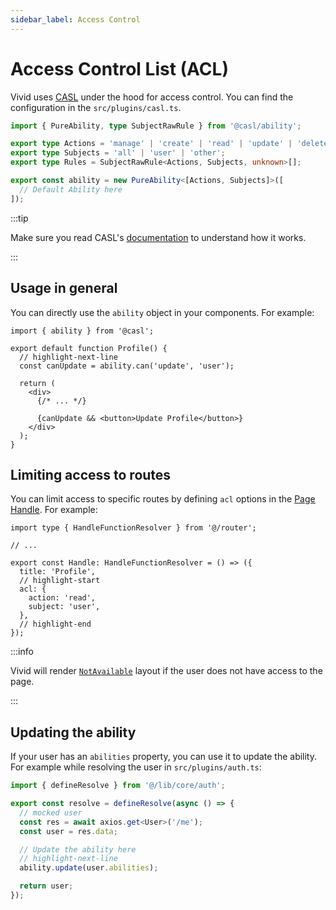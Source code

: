 ```yaml
---
sidebar_label: Access Control
---
```


# Access Control List (ACL)

Vivid uses [CASL](https://casl.js.org/v6/en/) under the hood for access control. You can find the configuration in the `src/plugins/casl.ts`.

```ts title="src/plugins/casl.ts"
import { PureAbility, type SubjectRawRule } from '@casl/ability';

export type Actions = 'manage' | 'create' | 'read' | 'update' | 'delete';
export type Subjects = 'all' | 'user' | 'other';
export type Rules = SubjectRawRule<Actions, Subjects, unknown>[];

export const ability = new PureAbility<[Actions, Subjects]>([
  // Default Ability here
]);
```

:::tip

Make sure you read CASL's [documentation](https://casl.js.org/v6/en/) to understand how it works.

:::

## Usage in general

You can directly use the `ability` object in your components. For example:

```tsx title="src/pages/Profile.tsx"
import { ability } from '@casl';

export default function Profile() {
  // highlight-next-line
  const canUpdate = ability.can('update', 'user');

  return (
    <div>
      {/* ... */}

      {canUpdate && <button>Update Profile</button>}
    </div>
  );
}
```

## Limiting access to routes

You can limit access to specific routes by defining `acl` options in the [Page Handle](/docs/usage/pages#configuring-a-page). For example:

```tsx title="src/pages/Profile.tsx"
import type { HandleFunctionResolver } from '@/router';

// ...

export const Handle: HandleFunctionResolver = () => ({
  title: 'Profile',
  // highlight-start
  acl: {
    action: 'read',
    subject: 'user',
  },
  // highlight-end
});
```

:::info

Vivid will render [`NotAvailable`](/docs/usage/layouts#view-layouts) layout if the user does not have access to the page.

:::

## Updating the ability

If your user has an `abilities` property, you can use it to update the ability. For example while resolving the user in `src/plugins/auth.ts`:

```ts title="src/plugins/auth.ts"
import { defineResolve } from '@/lib/core/auth';

export const resolve = defineResolve(async () => {
  // mocked user
  const res = await axios.get<User>('/me');
  const user = res.data;

  // Update the ability here
  // highlight-next-line
  ability.update(user.abilities);

  return user;
});
```